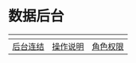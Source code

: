 # 数据后台

<table data-card-size="large" data-view="cards"><thead><tr><th></th><th></th><th></th></tr></thead><tbody><tr><td><a href="http://www.ebet2018.com/login">后台连结</a></td><td><a href="hou-tai-cao-zuo-shuo-ming.md">操作说明</a></td><td><a href="hou-tai-jiao-se-quan-xian.md">角色权限</a></td></tr></tbody></table>
